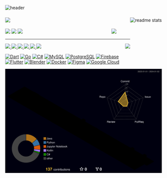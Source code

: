 ![header](https://capsule-render.vercel.app/api?type=Slice&color=000&height=180&section=header&text=SungWoon+Yu&fontColor=d6ace6&animation=scaleIn&fontSize=60)

<!--🐇-->

<div align="">

<img align="right" height="125" src="https://github-readme-stats.vercel.app/api?username=WithTheMoonRabbit&count_private&show_icons=true&theme=highcontrast&rank_icon=github&border_radius=10" alt="readme stats"/>
<h3 align="left">
    <img src="https://readme-typing-svg.demolab.com?font=Nanum+Pen+Script&size=30&pause=1000&random=false&width=435&lines=Hi%F0%9F%96%90%EF%B8%8F;Thank+you+for+coming;Have+a+nice+day%F0%9F%91%8D%F0%9F%91%8D" />
    
<!--     <img src="https://readme-typing-svg.demolab.com?font=Roboto+Slab&weight=500&size=25&duration=7000&pause=1000&color=48F7B7&random=false&width=435&lines=Wake+up%2C+Neo...;The+Matrix+has+you...;Follow+the+white+rabbit.;Knock%2C+knock" /> -->

</h1>
<a href="https://with.the.moon.rabbit@gmail.com">
  <img src="https://img.shields.io/badge/-Gmail-F6F6F6?style=for-the-badge&logo=Gmail&logoColor=F29661"/></a>
  
  <a href="https://withthemoonrabbit.notion.site/14695055007148639d0d0d63a0d801c7?pvs=4">
  <img src="https://img.shields.io/badge/-Notion-black?style=for-the-badge&logo=notion&logoColor=white"/></a>

  <a href="https://www.figma.com/files/team/1251219514306507019">
  <img src="https://img.shields.io/badge/-Figma-993800?style=for-the-badge&logo=Figma&logoColor=E5D85C"/></a>

  <img align="right" width="60" src="https://media4.giphy.com/media/5ImdJEaEyxBlJt3uxW/200.webp?cid=ecf05e47j7eq37hyiumvxxm4i5pmwer6v52awluhm8irlefq&ep=v1_stickers_search&rid=200.webp&ct=s" />
  
  ---

  <a href="https://www.buymeacoffee.com/withthemoonrabbit"><img align="right" height="70" src="https://cdn.buymeacoffee.com/buttons/v2/default-yellow.png"/>
  
  <p align="left">
  <img src="https://img.shields.io/badge/-Unity-lightgray?logo=unity&logoColor=white"/>
  <img src="https://img.shields.io/badge/-Unreal%20engine-black?logo=unreal%20engine&logoColor=white"/>
  <!--<img src="https://img.shields.io/badge/-Godot%20Engine-ffa9ff?logo=Godot%20Engine&logoColor=blue"/>-->
  <img src="https://img.shields.io/badge/-Android%20Studio-brightgreen?logo=AndroidStudio&logoColor=white"/>
  <img src="https://img.shields.io/badge/-kubernetes-B2EBF4?logo=kubernetes&logoColor=blue"/>
  <img src="https://img.shields.io/badge/-Java-red"/>
  <img src="https://img.shields.io/badge/-Grpc-ffa9ff?e&logoColor=blue"/></p>
  
  
  
  <p align="left">
      <a href="https://dart.dev/" target="_blank" rel="noreferrer"><img src="https://raw.githubusercontent.com/danielcranney/readme-generator/main/public/icons/skills/dart-colored.svg" width="36" height="36" alt="Dart" /></a>
      <a href="https://go.dev/doc/" target="_blank" rel="noreferrer"><img src="https://raw.githubusercontent.com/danielcranney/readme-generator/main/public/icons/skills/go-colored.svg" width="36" height="36" alt="Go" /></a>
      <a href="https://docs.microsoft.com/en-us/dotnet/csharp/" target="_blank" rel="noreferrer"><img src="https://raw.githubusercontent.com/danielcranney/readme-generator/main/public/icons/skills/csharp-colored.svg" width="36" height="36" alt="C#" /></a>
      <a href="https://www.mysql.com/" target="_blank" rel="noreferrer"><img src="https://raw.githubusercontent.com/danielcranney/readme-generator/main/public/icons/skills/mysql-colored.svg" width="36" height="36" alt="MySQL" /></a>
      <a href="https://www.postgresql.org/" target="_blank" rel="noreferrer"><img src="https://raw.githubusercontent.com/danielcranney/readme-generator/main/public/icons/skills/postgresql-colored.svg" width="36" height="36" alt="PostgreSQL" /></a>
      <a href="https://firebase.google.com/" target="_blank" rel="noreferrer"><img src="https://raw.githubusercontent.com/danielcranney/readme-generator/main/public/icons/skills/firebase-colored.svg" width="36" height="36" alt="Firebase" /></a>
      <a href="https://flutter.dev/" target="_blank" rel="noreferrer"><img src="https://raw.githubusercontent.com/danielcranney/readme-generator/main/public/icons/skills/flutter-colored.svg" width="36" height="36" alt="Flutter" /></a>
      <a href="https://www.blender.org/" target="_blank" rel="noreferrer"><img src="https://raw.githubusercontent.com/danielcranney/readme-generator/main/public/icons/skills/blender-colored.svg" width="36" height="36" alt="Blender" /></a>
      <a href="https://www.docker.com/" target="_blank" rel="noreferrer"><img src="https://raw.githubusercontent.com/danielcranney/readme-generator/main/public/icons/skills/docker-colored.svg" width="36" height="36" alt="Docker" /></a>
      <a href="https://www.figma.com/" target="_blank" rel="noreferrer"><img src="https://raw.githubusercontent.com/danielcranney/readme-generator/main/public/icons/skills/figma-colored.svg" width="36" height="36" alt="Figma" /></a>
      <a href="https://cloud.google.com/" target="_blank" rel="noreferrer"><img src="https://raw.githubusercontent.com/danielcranney/readme-generator/main/public/icons/skills/googlecloud-colored.svg" width="36" height="36" alt="Google Cloud" /></a>
  </p>
  </div>
  
![](./profile-3d-contrib/profile-night-rainbow.svg)


<!--
**WithTheMoonRabbit/WithTheMoonRabbit** is a ✨ _special_ ✨ repository because its `README.md` (this file) appears on your GitHub profile.

Here are some ideas to get you started:

- 🔭 I’m currently working on ...
- 🌱 I’m currently learning ...
- 👯 I’m looking to collaborate on ...
- 🤔 I’m looking for help with ...
- 💬 Ask me about ...
- 📫 How to reach me: ...
- 😄 Pronouns: ...
- ⚡ Fun fact: ...
-->
